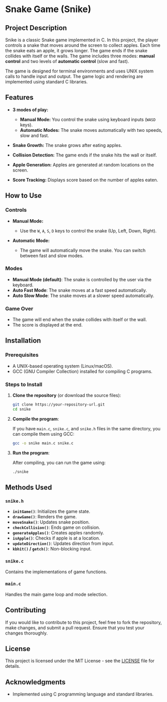 # Snake Game (Snike)

## Project Description

Snike is a classic Snake game implemented in C. In this project, the player controls a snake that moves around the screen to collect apples. Each time the snake eats an apple, it grows longer. The game ends if the snake collides with itself or the walls. The game includes three modes: **manual control** and two levels of **automatic control** (slow and fast).

The game is designed for terminal environments and uses UNIX system calls to handle input and output. The game logic and rendering are implemented using standard C libraries.

## Features

- **3 modes of play:**
  - **Manual Mode:** You control the snake using keyboard inputs (`WASD` keys).
  - **Automatic Modes:** The snake moves automatically with two speeds, slow and fast.
  
- **Snake Growth:** The snake grows after eating apples.
- **Collision Detection:** The game ends if the snake hits the wall or itself.
- **Apple Generation:** Apples are generated at random locations on the screen.
- **Score Tracking:** Displays score based on the number of apples eaten.
  
## How to Use

### Controls

- **Manual Mode:**
  - Use the `W`, `A`, `S`, `D` keys to control the snake (Up, Left, Down, Right).
  
- **Automatic Mode:**
  - The game will automatically move the snake. You can switch between fast and slow modes.

### Modes

- **Manual Mode (default)**: The snake is controlled by the user via the keyboard.
- **Auto Fast Mode**: The snake moves at a fast speed automatically.
- **Auto Slow Mode**: The snake moves at a slower speed automatically.

### Game Over

- The game will end when the snake collides with itself or the wall.
- The score is displayed at the end.

## Installation

### Prerequisites

- A UNIX-based operating system (Linux/macOS).
- GCC (GNU Compiler Collection) installed for compiling C programs.

### Steps to Install

1. **Clone the repository** (or download the source files):

   ```bash
   git clone https://your-repository-url.git
   cd snike
   ```

2. **Compile the program**:

   If you have `main.c`, `snike.c`, and `snike.h` files in the same directory, you can compile them using GCC:

   ```bash
   gcc -o snike main.c snike.c
   ```

3. **Run the program**:

   After compiling, you can run the game using:

   ```bash
   ./snike
   ```

## Methods Used

### `snike.h`

- **`initGame()`**: Initializes the game state.
- **`drawGame()`**: Renders the game.
- **`moveSnake()`**: Updates snake position.
- **`checkCollision()`**: Ends game on collision.
- **`generateApples()`**: Creates apples randomly.
- **`isApple()`**: Checks if apple is at a location.
- **`updateDirection()`**: Updates direction from input.
- **`kbhit()` / `getch()`**: Non-blocking input.

### `snike.c`

Contains the implementations of game functions.

### `main.c`

Handles the main game loop and mode selection.

## Contributing

If you would like to contribute to this project, feel free to fork the repository, make changes, and submit a pull request. Ensure that you test your changes thoroughly.

## License

This project is licensed under the MIT License - see the [LICENSE](LICENSE) file for details.

## Acknowledgments

- Implemented using C programming language and standard libraries.

